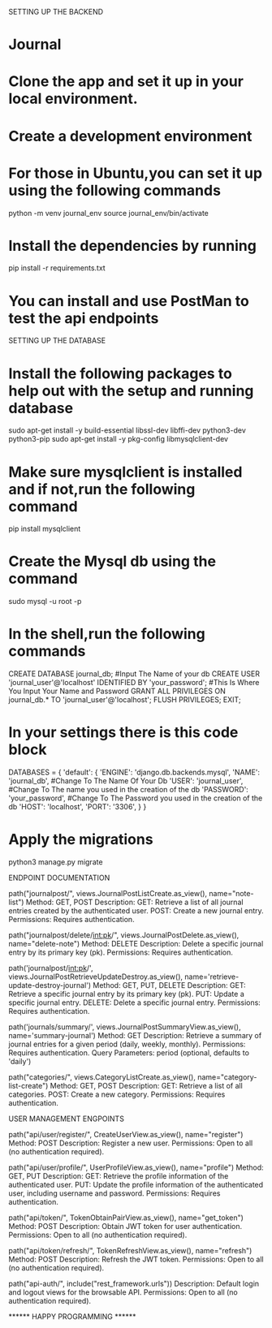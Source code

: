 SETTING UP THE BACKEND

# Journal
# Clone the app and set it up in your local environment.
# Create a development environment 
# For those in Ubuntu,you can set it up using the following commands 

python -m venv journal_env
source journal_env/bin/activate

# Install the dependencies by running 

pip install -r requirements.txt

# You can install and use PostMan to test the api endpoints

SETTING UP THE DATABASE

# Install the following packages to help out with the setup and running database
sudo apt-get install -y build-essential libssl-dev libffi-dev python3-dev python3-pip
sudo apt-get install -y pkg-config libmysqlclient-dev


# Make sure mysqlclient is installed and if not,run the following command

pip install mysqlclient


# Create the Mysql db using the command 

sudo mysql -u root -p


# In the shell,run the following commands 

CREATE DATABASE journal_db; #Input The Name of your db
CREATE USER 'journal_user'@'localhost' IDENTIFIED BY 'your_password'; #This Is Where You Input Your Name and Password
GRANT ALL PRIVILEGES ON journal_db.* TO 'journal_user'@'localhost';
FLUSH PRIVILEGES;
EXIT;


# In your settings there is this code block

DATABASES = {
    'default': {
        'ENGINE': 'django.db.backends.mysql',
        'NAME': 'journal_db', #Change To The Name Of Your Db
        'USER': 'journal_user', #Change To The name you used in the creation of the db
        'PASSWORD': 'your_password', #Change To The Password you used in the creation of the db
        'HOST': 'localhost',
        'PORT': '3306',
    }
}

# Apply the migrations

python3 manage.py migrate



ENDPOINT DOCUMENTATION

path("journalpost/", views.JournalPostListCreate.as_view(), name="note-list")
Method: GET, POST
Description:
GET: Retrieve a list of all journal entries created by the authenticated user.
POST: Create a new journal entry.
Permissions: Requires authentication.

path("journalpost/delete/<int:pk>/", views.JournalPostDelete.as_view(), name="delete-note")
Method: DELETE
Description: Delete a specific journal entry by its primary key (pk).
Permissions: Requires authentication.

path('journalpost/<int:pk>/', views.JournalPostRetrieveUpdateDestroy.as_view(), name='retrieve-update-destroy-journal')
Method: GET, PUT, DELETE
Description:
GET: Retrieve a specific journal entry by its primary key (pk).
PUT: Update a specific journal entry.
DELETE: Delete a specific journal entry.
Permissions: Requires authentication.

path('journals/summary/', views.JournalPostSummaryView.as_view(), name='summary-journal')
Method: GET
Description: Retrieve a summary of journal entries for a given period (daily, weekly, monthly).
Permissions: Requires authentication.
Query Parameters: period (optional, defaults to 'daily')

path("categories/", views.CategoryListCreate.as_view(), name="category-list-create")
Method: GET, POST
Description:
GET: Retrieve a list of all categories.
POST: Create a new category.
Permissions: Requires authentication.


USER MANAGEMENT ENGPOINTS

path("api/user/register/", CreateUserView.as_view(), name="register")
Method: POST
Description: Register a new user.
Permissions: Open to all (no authentication required).

path("api/user/profile/", UserProfileView.as_view(), name="profile")
Method: GET, PUT
Description:
GET: Retrieve the profile information of the authenticated user.
PUT: Update the profile information of the authenticated user, including username and password.
Permissions: Requires authentication.

path("api/token/", TokenObtainPairView.as_view(), name="get_token")
Method: POST
Description: Obtain JWT token for user authentication.
Permissions: Open to all (no authentication required).

path("api/token/refresh/", TokenRefreshView.as_view(), name="refresh")
Method: POST
Description: Refresh the JWT token.
Permissions: Open to all (no authentication required).

path("api-auth/", include("rest_framework.urls"))
Description: Default login and logout views for the browsable API.
Permissions: Open to all (no authentication required).




 ****** HAPPY PROGRAMMING ******
